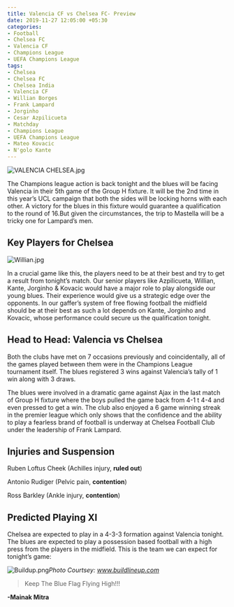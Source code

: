 ```yaml
---
title: Valencia CF vs Chelsea FC- Preview
date: 2019-11-27 12:05:00 +05:30
categories:
- Football
- Chelsea FC
- Valencia CF
- Champions League
- UEFA Champions League
tags:
- Chelsea
- Chelsea FC
- Chelsea India
- Valencia CF
- Willian Borges
- Frank Lampard
- Jorginho
- Cesar Azpilicueta
- Matchday
- Champions League
- UEFA Champions League
- Mateo Kovacic
- N'golo Kante
---
```


![VALENCIA CHELSEA.jpg](/uploads/VALENCIA%20CHELSEA.jpg)

The Champions league action is back tonight and the blues will be facing Valencia in their 5th game of the Group H fixture. It will be the 2nd time in this year’s UCL campaign that both the sides will be locking horns with each other. A victory for the blues in this fixture would guarantee a qualification to the round of 16.But given the circumstances, the trip to Mastella will be a tricky one for Lampard’s men.

## Key Players for Chelsea

![Willian.jpg](/uploads/Willian.jpg)

In a crucial game like this, the players need to be at their best and try to get a result from tonight’s match. Our senior players like Azpilicueta, Willian, Kante, Jorginho & Kovacic would have a major role to play alongside our young blues. Their experience would give us a strategic edge over the opponents. In our gaffer’s system of free flowing football the midfield should be at their best as such a lot depends on Kante, Jorginho and Kovacic, whose performance could secure us the qualification tonight. 

## Head to Head: Valencia vs Chelsea

Both the clubs have met on 7 occasions previously and coincidentally, all of the games played between them were in the Champions League tournament itself. The blues registered 3 wins against Valencia’s tally of 1 win along with 3 draws.

The blues were involved in a dramatic game against Ajax in the last match of Group H fixture where the boys pulled the game back from 4-1 t 4-4 and even pressed to get a win. The club also enjoyed a 6 game winning streak in the premier league which only shows that the confidence and the ability to play a fearless brand of football is underway at Chelsea Football Club under the leadership of Frank Lampard.

## Injuries and Suspension

Ruben Loftus Cheek (Achilles injury, **ruled out**)

Antonio Rudiger (Pelvic pain, **contention**)

Ross Barkley (Ankle injury, **contention**)

## Predicted Playing XI

Chelsea are expected to play in a 4-3-3 formation against Valencia tonight. The blues are expected to play a possession based football with a high press from the players in the midfield. This is the team we can expect for tonight’s game:

![Buildup.png](/uploads/Buildup.png)*Photo Courtsey: www.buildlineup.com*

> Keep The Blue Flag Flying High!!!

**-Mainak Mitra**